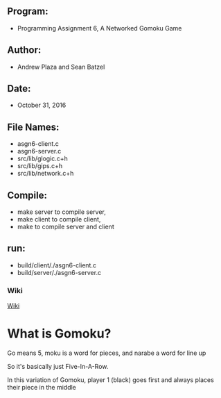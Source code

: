## Program: 
 - Programming Assignment 6, A Networked Gomoku Game

## Author: 
  - Andrew Plaza and Sean Batzel

## Date: 
 - October 31, 2016

## File Names:
 - asgn6-client.c 
 - asgn6-server.c 
 - src/lib/glogic.c+h 
 - src/lib/gips.c+h 
 - src/lib/network.c+h

## Compile: 
 - make server to compile server, 
 - make client to compile client, 
 - make to compile server and client

## run: 
 - build/client/./asgn6-client.c
 - build/server/./asgn6-server.c


### Wiki
[Wiki](https://github.com/InsidiousMind/Gomoku/wiki)

# What is Gomoku?

Go means 5, moku is a word for pieces, and narabe a word for line up

So it's basically just Five-In-A-Row.

In this variation of Gomoku, player 1 (black) goes first and always places their piece in the middle
